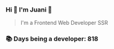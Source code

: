 ### Hi 👋 I&#39;m Juani 🦁

> I&#39;m a Frontend Web Developer SSR

### 📚 Days being a developer: 818
